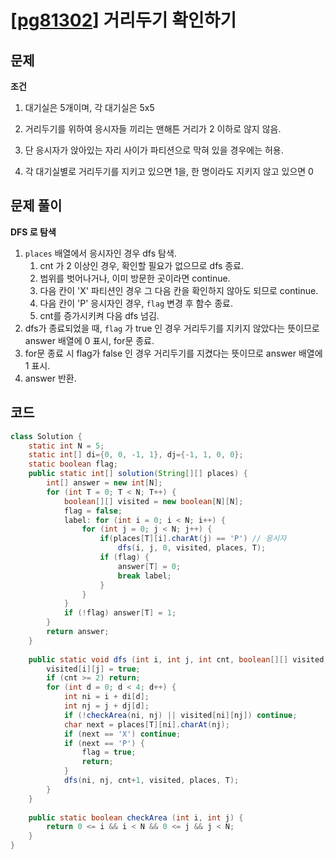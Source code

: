# [[pg81302](https://school.programmers.co.kr/learn/courses/30/lessons/81302)] 거리두기 확인하기

## 문제

**조건**

1. 대기실은 5개이며, 각 대기실은 5x5 

2. 거리두기를 위하여 응시자들 끼리는 맨해튼 거리가 2 이하로 않지 않음.

3. 단 응시자가 앉아있는 자리 사이가 파티션으로 막혀 있을 경우에는 허용.
4. 각 대기실별로 거리두기를 지키고 있으면 1을, 한 명이라도 지키지 않고 있으면 0

## 문제 풀이

**DFS 로 탐색**

1. `places` 배열에서 응시자인 경우 dfs 탐색.
   1. cnt 가 2 이상인 경우, 확인할 필요가 없으므로 dfs 종료.
   2. 범위를 벗어나거나, 이미 방문한 곳이라면 continue.
   3. 다음 칸이 'X' 파티션인 경우 그 다음 칸을 확인하지 않아도 되므로 continue.
   4. 다음 칸이 'P' 응시자인 경우, `flag` 변경 후 함수 종료.
   5. cnt를 증가시키켜 다음 dfs 넘김.
2. dfs가 종료되었을 때, `flag` 가 true 인 경우 거리두기를 지키지 않았다는 뜻이므로 answer 배열에 0 표시, for문 종료.
3. for문 종료 시 flag가 false 인 경우 거리두기를 지켰다는 뜻이므로 answer 배열에 1 표시.
4. answer 반환.

## 코드

```java
class Solution {
    static int N = 5;
    static int[] di={0, 0, -1, 1}, dj={-1, 1, 0, 0};
    static boolean flag;
    public static int[] solution(String[][] places) {
        int[] answer = new int[N];
        for (int T = 0; T < N; T++) {
            boolean[][] visited = new boolean[N][N];
            flag = false;
            label: for (int i = 0; i < N; i++) {
                for (int j = 0; j < N; j++) {
                    if(places[T][i].charAt(j) == 'P') // 응시자
                        dfs(i, j, 0, visited, places, T);
                    if (flag) {
                        answer[T] = 0;
                        break label;
                    }
                }
            }
            if (!flag) answer[T] = 1;
        }
        return answer;
    }
    
    public static void dfs (int i, int j, int cnt, boolean[][] visited, String[][] places, int T) {
        visited[i][j] = true;
        if (cnt >= 2) return;
        for (int d = 0; d < 4; d++) {
            int ni = i + di[d];
            int nj = j + dj[d];
            if (!checkArea(ni, nj) || visited[ni][nj]) continue;
            char next = places[T][ni].charAt(nj);
            if (next == 'X') continue;
            if (next == 'P') {
                flag = true;
                return;
            }
            dfs(ni, nj, cnt+1, visited, places, T);
        }
    }
    
    public static boolean checkArea (int i, int j) {
        return 0 <= i && i < N && 0 <= j && j < N;
    }
}
```

